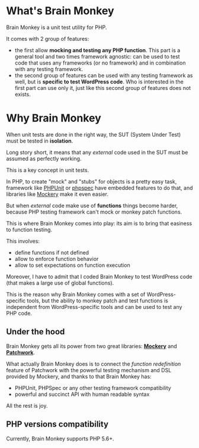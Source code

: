 <!--
currentMenu: "whatwhy"
currentSection: "Getting Started"
title: "What & Why"
-->
# What's Brain Monkey

Brain Monkey is a unit test utility for PHP.

It comes with 2 group of features:

 - the first allow **mocking and testing any PHP function**. This part is a general tool and two times framework agnostic: can be used to test code that uses any frameworks (or no framework) and in combination with any testing framework.
 - the second group of features can be used with any testing framework as well, but is **specific to test WordPress code**.
   Who is interested in the first part can use only it, just like this second group of features does not exists.




# Why Brain Monkey

When unit tests are done in the right way, the SUT (System Under Test) must be tested in **isolation**.

Long story short, it means that any *external* code used in the SUT must be assumed as perfectly working.

This is a key concept in unit tests.

In PHP, to create "mock" and "stubs" for objects is a pretty easy task, framework like [PHPUnit](https://phpunit.de/manual/current/en/test-doubles.html) or [phpspec](https://www.phpspec.net/en/latest/manual/prophet-objects.html) have embedded features to do that, and libraries like [Mockery](https://github.com/padraic/mockery) make it even easier.

But when *external* code make use of **functions** things become harder, because PHP testing framework can't mock or monkey patch functions.

This is where Brain Monkey comes into play: its aim is to bring that easiness to function testing.

This involves:

 - define functions if not defined
 - allow to enforce function behavior
 - allow to set expectations on function execution

Moreover, I have to admit that I coded Brain Monkey to test WordPress code (that makes a large use of global functions).

This is the reason why Brain Monkey comes with a set of WordPress-specific tools, but the ability to monkey patch and test functions is independent from WordPress-specific tools and can be used to test any PHP code.



## Under the hood

Brain Monkey gets all its power from two great libraries: [**Mockery**](http://docs.mockery.io/) and [**Patchwork**](http://patchwork2.org/).

What actually Brain Monkey does is to connect the *function redefinition* feature of Patchwork with the powerful testing mechanism and DSL provided by Mockery, and thanks to that Brain Monkey has:

 - PHPUnit, PHPSpec or any other testing framework compatibility
 - powerful and succinct API with human readable syntax

All the rest is joy.



## PHP versions compatibility

Currently, Brain Monkey supports PHP 5.6+.